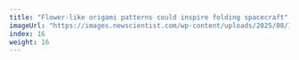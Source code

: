 ```yaml
---
title: "Flower-like origami patterns could inspire folding spacecraft"
imageUrl: "https://images.newscientist.com/wp-content/uploads/2025/08/19162152/SEI_262644268.jpg?width=788"
index: 16
weight: 16
---
```

